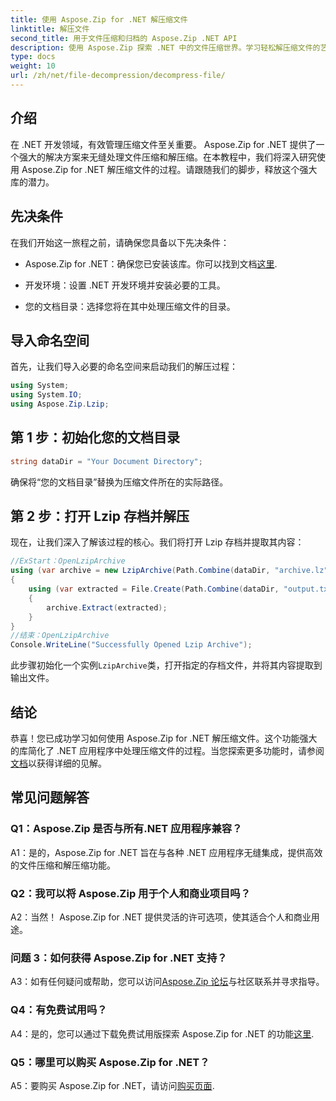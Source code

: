 ```yaml
---
title: 使用 Aspose.Zip for .NET 解压缩文件
linktitle: 解压文件
second_title: 用于文件压缩和归档的 Aspose.Zip .NET API
description: 使用 Aspose.Zip 探索 .NET 中的文件压缩世界。学习轻松解压缩文件的艺术。
type: docs
weight: 10
url: /zh/net/file-decompression/decompress-file/
---
```

## 介绍

在 .NET 开发领域，有效管理压缩文件至关重要。 Aspose.Zip for .NET 提供了一个强大的解决方案来无缝处理文件压缩和解压缩。在本教程中，我们将深入研究使用 Aspose.Zip for .NET 解压缩文件的过程。请跟随我们的脚步，释放这个强大库的潜力。

## 先决条件

在我们开始这一旅程之前，请确保您具备以下先决条件：

-  Aspose.Zip for .NET：确保您已安装该库。你可以找到文档[这里](https://reference.aspose.com/zip/net/).

- 开发环境：设置 .NET 开发环境并安装必要的工具。

- 您的文档目录：选择您将在其中处理压缩文件的目录。

## 导入命名空间

首先，让我们导入必要的命名空间来启动我们的解压过程：

```csharp
using System;
using System.IO;
using Aspose.Zip.Lzip;
```

## 第 1 步：初始化您的文档目录

```csharp
string dataDir = "Your Document Directory";
```

确保将“您的文档目录”替换为压缩文件所在的实际路径。

## 第 2 步：打开 Lzip 存档并解压

现在，让我们深入了解该过程的核心。我们将打开 Lzip 存档并提取其内容：

```csharp
//ExStart：OpenLzipArchive
using (var archive = new LzipArchive(Path.Combine(dataDir, "archive.lz")))
{
    using (var extracted = File.Create(Path.Combine(dataDir, "output.txt")))
    {
        archive.Extract(extracted);
    }
}
//结束：OpenLzipArchive
Console.WriteLine("Successfully Opened Lzip Archive");
```

此步骤初始化一个实例`LzipArchive`类，打开指定的存档文件，并将其内容提取到输出文件。

## 结论

恭喜！您已成功学习如何使用 Aspose.Zip for .NET 解压缩文件。这个功能强大的库简化了 .NET 应用程序中处理压缩文件的过程。当您探索更多功能时，请参阅[文档](https://reference.aspose.com/zip/net/)以获得详细的见解。

## 常见问题解答

### Q1：Aspose.Zip 是否与所有.NET 应用程序兼容？

A1：是的，Aspose.Zip for .NET 旨在与各种 .NET 应用程序无缝集成，提供高效的文件压缩和解压缩功能。

### Q2：我可以将 Aspose.Zip 用于个人和商业项目吗？

A2：当然！ Aspose.Zip for .NET 提供灵活的许可选项，使其适合个人和商业用途。

### 问题 3：如何获得 Aspose.Zip for .NET 支持？

A3：如有任何疑问或帮助，您可以访问[Aspose.Zip 论坛](https://forum.aspose.com/c/zip/37)与社区联系并寻求指导。

### Q4：有免费试用吗？

 A4：是的，您可以通过下载免费试用版探索 Aspose.Zip for .NET 的功能[这里](https://releases.aspose.com/).

### Q5：哪里可以购买 Aspose.Zip for .NET？

 A5：要购买 Aspose.Zip for .NET，请访问[购买页面](https://purchase.aspose.com/buy).